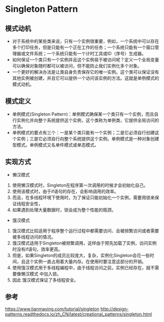 # Singleton Pattern

## 模式动机

- 对于系统中的某些类来说，只有一个实例很重要，例如，一个系统中可以存在多个打印任务，但是只能有一个正在工作的任务；一个系统只能有一个窗口管理器或文件系统；一个系统只能有一个计时工具或ID（序号）生成器。
- 如何保证一个类只有一个实例并且这个实例易于被访问呢？定义一个全局变量可以确保对象随时都可以被访问，但不能防止我们实例化多个对象。
- 一个更好的解决办法是让类自身负责保存它的唯一实例。这个类可以保证没有其他实例被创建，并且它可以提供一个访问该实例的方法。这就是单例模式的模式动机。

## 模式定义
- 单例模式(Singleton Pattern)：单例模式确保某一个类只有一个实例，而且自行实例化并向整个系统提供这个实例，这个类称为单例类，它提供全局访问的方法。
- 单例模式的要点有三个：一是某个类只能有一个实例；二是它必须自行创建这个实例；三是它必须自行向整个系统提供这个实例。单例模式是一种对象创建型模式。单例模式又名单件模式或单态模式。

## 实现方式

- 懒汉模式

1. 使用懒汉模式时，Singleton在程序第一次调用的时候才会初始化自己。
2. 使用该模式时，由于if语句的存在，会影响调用的效率。
3. 而且，在多线程环境下使用时，为了保证只能初始化一个实例，需要用锁来保证线程安全性，
4. 如果遇到处理大量数据时，锁会成为整个性能的瓶颈。

- 饿汉模式

1. 饿汉模式比较适用于程序整个运行过程中都需要访问、会被频繁访问或者需要被多线程访问的情况。
2. 饿汉模式适用于Singleton被频繁调用，这样由于预先加载了实例，访问实例时没有if语句，效率更高。
3. 但是，如果Singleton的成员比较庞大，复杂，实例化Singleton会花一些时间，且这个实例一直占用着大量内存。在使用时要注意这部分的开销。
4. 使用饿汉模式用于多线程编程中，由于线程访问之前，实例已经存在，就不需要像懒汉模式 中加入锁。
5. 因此 饿汉模式保证了多线程安全。

## 参考
https://www.tianmaying.com/tutorial/singleton
http://design-patterns.readthedocs.io/zh_CN/latest/creational_patterns/singleton.html